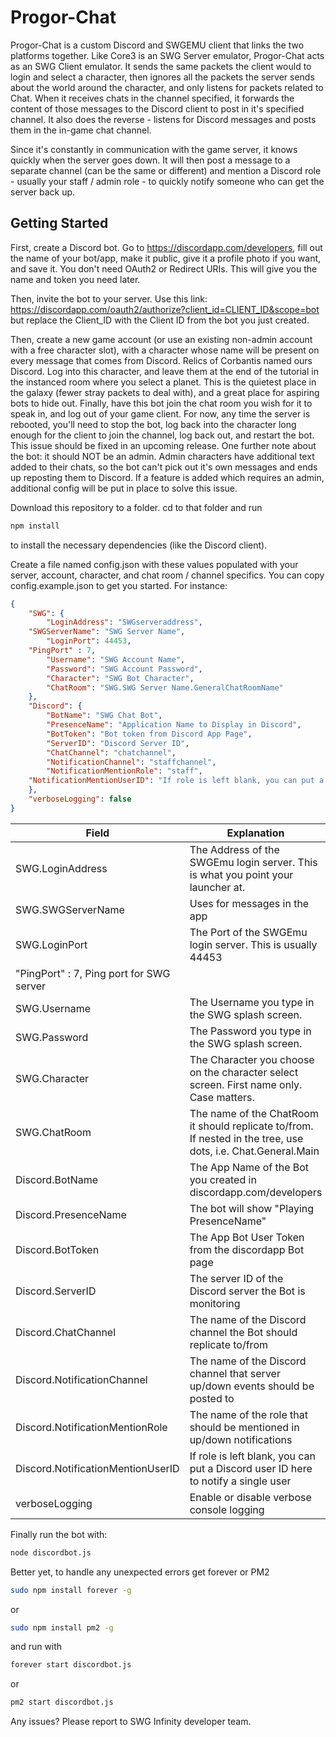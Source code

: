 # Progor-Chat

Progor-Chat is a custom Discord and SWGEMU client that links the two platforms together.  Like Core3 is an SWG Server emulator, Progor-Chat acts as an SWG Client emulator.  It sends the same packets the client would to login and select a character, then ignores all the packets the server sends about the world around the character, and only listens for packets related to Chat.  When it receives chats in the channel specified, it forwards the content of those messages to the Discord client to post in it's specified channel.  It also does the reverse - listens for Discord messages and posts them in the in-game chat channel.

Since it's constantly in communication with the game server, it knows quickly when the server goes down.  It will then post a message to a separate channel (can be the same or different) and mention a Discord role - usually your staff / admin role - to quickly notify someone who can get the server back up.

## Getting Started

First, create a Discord bot.  Go to https://discordapp.com/developers, fill out the name of your bot/app, make it public, give it a profile photo if you want, and save it.  You don't need OAuth2 or Redirect URIs.  This will give you the name and token you need later.

Then, invite the bot to your server.  Use this link: https://discordapp.com/oauth2/authorize?client_id=CLIENT_ID&scope=bot but replace the Client_ID with the Client ID from the bot you just created.

Then, create a new game account (or use an existing non-admin account with a free character slot), with a character whose name will be present on every message that comes from Discord.  Relics of Corbantis named ours Discord.  Log into this character, and leave them at the end of the tutorial in the instanced room where you select a planet.  This is the quietest place in the galaxy (fewer stray packets to deal with), and a great place for aspiring bots to hide out.  Finally, have this bot join the chat room you wish for it to speak in, and log out of your game client.  For now, any time the server is rebooted, you'll need to stop the bot, log back into the character long enough for the client to join the channel, log back out, and restart the bot.  This issue should be fixed in an upcoming release.  One further note about the bot: it should NOT be an admin.  Admin characters have additional text added to their chats, so the bot can't pick out it's own messages and ends up reposting them to Discord.  If a feature is added which requires an admin, additional config will be put in place to solve this issue.

Download this repository to a folder.  cd to that folder and run

```sh
npm install
```

to install the necessary dependencies (like the Discord client).

Create a file named config.json with these values populated with your server, account, character, and chat room / channel specifics.  You can copy config.example.json to get you started.
For instance:
```json
{
    "SWG": {
        "LoginAddress": "SWGserveraddress",
	"SWGServerName": "SWG Server Name",
        "LoginPort": 44453,
	"PingPort" : 7,
        "Username": "SWG Account Name",
        "Password": "SWG Account Password",
        "Character": "SWG Bot Character",
        "ChatRoom": "SWG.SWG Server Name.GeneralChatRoomName"
    },
    "Discord": {
        "BotName": "SWG Chat Bot",
        "PresenceName": "Application Name to Display in Discord",
        "BotToken": "Bot token from Discord App Page",
        "ServerID": "Discord Server ID",
        "ChatChannel": "chatchannel",
        "NotificationChannel": "staffchannel",
        "NotificationMentionRole": "staff",
	"NotificationMentionUserID": "If role is left blank, you can put a Discord user ID here to notify a single user"
    },
    "verboseLogging": false
}

```

| Field | Explanation |
| ------ | ------ |
| SWG.LoginAddress | The Address of the SWGEmu login server.  This is what you point your launcher at. |
| SWG.SWGServerName| Uses for messages in the app |
| SWG.LoginPort | The Port of the SWGEmu login server.  This is usually 44453 |
"PingPort" : 7,  Ping port for SWG server |
| SWG.Username | The Username you type in the SWG splash screen. |
| SWG.Password | The Password you type in the SWG splash screen. |
| SWG.Character | The Character you choose on the character select screen.  First name only.  Case matters. |
| SWG.ChatRoom | The name of the ChatRoom it should replicate to/from.  If nested in the tree, use dots, i.e. Chat.General.Main |
| Discord.BotName | The App Name of the Bot you created in discordapp.com/developers |
| Discord.PresenceName | The bot will show "Playing PresenceName" |
| Discord.BotToken | The App Bot User Token from the discordapp Bot page |
| Discord.ServerID | The server ID of the Discord server the Bot is monitoring |
| Discord.ChatChannel | The name of the Discord channel the Bot should replicate to/from |
| Discord.NotificationChannel | The name of the Discord channel that server up/down events should be posted to |
| Discord.NotificationMentionRole | The name of the role that should be mentioned in up/down notifications |
| Discord.NotificationMentionUserID| If role is left blank, you can put a Discord user ID here to notify a single user |
| verboseLogging| Enable or disable verbose console logging |

Finally run the bot with:

```sh
node discordbot.js
```

Better yet, to handle any unexpected errors get forever or PM2

```sh
sudo npm install forever -g
```

or

```sh
sudo npm install pm2 -g
```

and run with

```sh
forever start discordbot.js
```

or

```sh
pm2 start discordbot.js
```

Any issues?  Please report to SWG Infinity developer team.